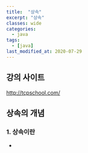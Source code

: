 ```yaml
---
title:  "상속"
excerpt: "상속"
classes: wide
categories:
  - java
tags:
  - [java]
last_modified_at: 2020-07-29
---
```




## 강의 사이트

http://tcpschool.com/



## 상속의 개념



### 1. 상속이란

* 

